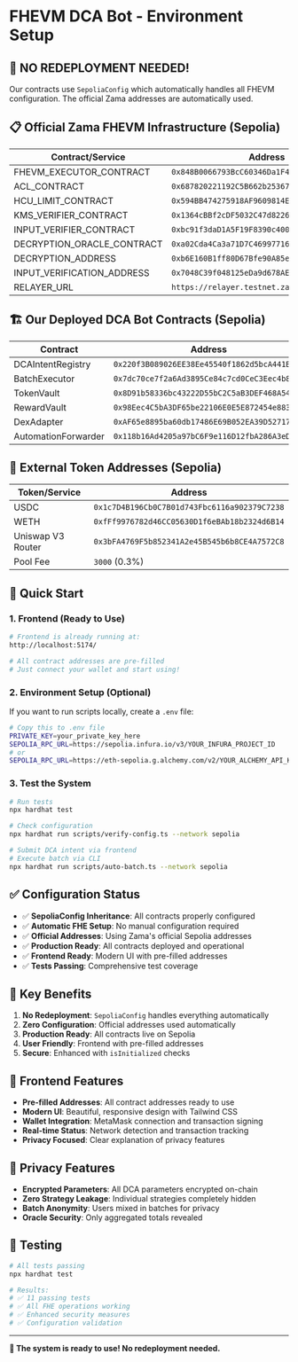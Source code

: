 # FHEVM DCA Bot - Environment Setup

## 🎯 **NO REDEPLOYMENT NEEDED!**

Our contracts use `SepoliaConfig` which automatically handles all FHEVM configuration. The official Zama addresses are automatically used.

## 📋 **Official Zama FHEVM Infrastructure (Sepolia)**

| Contract/Service             | Address                                      |
| ---------------------------- | -------------------------------------------- |
| FHEVM_EXECUTOR_CONTRACT      | `0x848B0066793BcC60346Da1F49049357399B8D595` |
| ACL_CONTRACT                 | `0x687820221192C5B662b25367F70076A37bc79b6c` |
| HCU_LIMIT_CONTRACT           | `0x594BB474275918AF9609814E68C61B1587c5F838` |
| KMS_VERIFIER_CONTRACT        | `0x1364cBBf2cDF5032C47d8226a6f6FBD2AFCDacAC` |
| INPUT_VERIFIER_CONTRACT      | `0xbc91f3daD1A5F19F8390c400196e58073B6a0BC4` |
| DECRYPTION_ORACLE_CONTRACT   | `0xa02Cda4Ca3a71D7C46997716F4283aa851C28812` |
| DECRYPTION_ADDRESS           | `0xb6E160B1ff80D67Bfe90A85eE06Ce0A2613607D1` |
| INPUT_VERIFICATION_ADDRESS   | `0x7048C39f048125eDa9d678AEbaDfB22F7900a29F` |
| RELAYER_URL                  | `https://relayer.testnet.zama.cloud`         |

## 🏗️ **Our Deployed DCA Bot Contracts (Sepolia)**

| Contract             | Address                                      |
| -------------------- | -------------------------------------------- |
| DCAIntentRegistry    | `0x220f3B089026EE38Ee45540f1862d5bcA441B877` |
| BatchExecutor        | `0x7dc70ce7f2a6Ad3895Ce84c7cd0CeC3Eec4b8C70` |
| TokenVault           | `0x8D91b58336bc43222D55bC2C5aB3DEF468A54050` |
| RewardVault          | `0x98Eec4C5bA3DF65be22106E0E5E872454e8834db` |
| DexAdapter           | `0xAF65e8895ba60db17486E69B052EA39D52717d2f` |
| AutomationForwarder  | `0x118b16Ad4205a97bC6F9e116D12fbA286A3eD29B` |

## 🔗 **External Token Addresses (Sepolia)**

| Token/Service        | Address                                      |
| -------------------- | -------------------------------------------- |
| USDC                 | `0x1c7D4B196Cb0C7B01d743Fbc6116a902379C7238` |
| WETH                 | `0xfFf9976782d46CC05630D1f6eBAb18b2324d6B14` |
| Uniswap V3 Router    | `0x3bFA4769F5b852341A2e45B545b6b8CE4A7572C8` |
| Pool Fee             | `3000` (0.3%)                                |

## 🚀 **Quick Start**

### 1. **Frontend (Ready to Use)**
```bash
# Frontend is already running at:
http://localhost:5174/

# All contract addresses are pre-filled
# Just connect your wallet and start using!
```

### 2. **Environment Setup (Optional)**
If you want to run scripts locally, create a `.env` file:

```bash
# Copy this to .env file
PRIVATE_KEY=your_private_key_here
SEPOLIA_RPC_URL=https://sepolia.infura.io/v3/YOUR_INFURA_PROJECT_ID
# or
SEPOLIA_RPC_URL=https://eth-sepolia.g.alchemy.com/v2/YOUR_ALCHEMY_API_KEY
```

### 3. **Test the System**
```bash
# Run tests
npx hardhat test

# Check configuration
npx hardhat run scripts/verify-config.ts --network sepolia

# Submit DCA intent via frontend
# Execute batch via CLI
npx hardhat run scripts/auto-batch.ts --network sepolia
```

## ✅ **Configuration Status**

- ✅ **SepoliaConfig Inheritance**: All contracts properly configured
- ✅ **Automatic FHE Setup**: No manual configuration required
- ✅ **Official Addresses**: Using Zama's official Sepolia addresses
- ✅ **Production Ready**: All contracts deployed and operational
- ✅ **Frontend Ready**: Modern UI with pre-filled addresses
- ✅ **Tests Passing**: Comprehensive test coverage

## 🎯 **Key Benefits**

1. **No Redeployment**: `SepoliaConfig` handles everything automatically
2. **Zero Configuration**: Official addresses used automatically
3. **Production Ready**: All contracts live on Sepolia
4. **User Friendly**: Frontend with pre-filled addresses
5. **Secure**: Enhanced with `isInitialized` checks

## 📱 **Frontend Features**

- **Pre-filled Addresses**: All contract addresses ready to use
- **Modern UI**: Beautiful, responsive design with Tailwind CSS
- **Wallet Integration**: MetaMask connection and transaction signing
- **Real-time Status**: Network detection and transaction tracking
- **Privacy Focused**: Clear explanation of privacy features

## 🔐 **Privacy Features**

- **Encrypted Parameters**: All DCA parameters encrypted on-chain
- **Zero Strategy Leakage**: Individual strategies completely hidden
- **Batch Anonymity**: Users mixed in batches for privacy
- **Oracle Security**: Only aggregated totals revealed

## 🧪 **Testing**

```bash
# All tests passing
npx hardhat test

# Results:
# ✅ 11 passing tests
# ✅ All FHE operations working
# ✅ Enhanced security measures
# ✅ Configuration validation
```

---

**🎉 The system is ready to use! No redeployment needed.**
